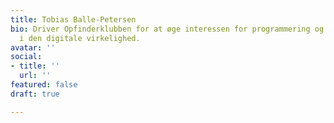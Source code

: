 ```yaml
---
title: Tobias Balle-Petersen
bio: Driver Opfinderklubben for at øge interessen for programmering og generel kreativitet
  i den digitale virkelighed.
avatar: ''
social:
- title: ''
  url: ''
featured: false
draft: true

---
```

